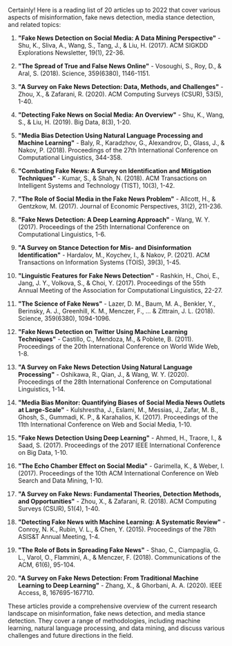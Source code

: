Certainly! Here is a reading list of 20 articles up to 2022 that cover various aspects of misinformation, fake news detection, media stance detection, and related topics:

1. **"Fake News Detection on Social Media: A Data Mining Perspective"** - Shu, K., Sliva, A., Wang, S., Tang, J., & Liu, H. (2017). ACM SIGKDD Explorations Newsletter, 19(1), 22-36.
   
2. **"The Spread of True and False News Online"** - Vosoughi, S., Roy, D., & Aral, S. (2018). Science, 359(6380), 1146-1151.

3. **"A Survey on Fake News Detection: Data, Methods, and Challenges"** - Zhou, X., & Zafarani, R. (2020). ACM Computing Surveys (CSUR), 53(5), 1-40.

4. **"Detecting Fake News on Social Media: An Overview"** - Shu, K., Wang, S., & Liu, H. (2019). Big Data, 8(3), 1-20.

5. **"Media Bias Detection Using Natural Language Processing and Machine Learning"** - Baly, R., Karadzhov, G., Alexandrov, D., Glass, J., & Nakov, P. (2018). Proceedings of the 27th International Conference on Computational Linguistics, 344-358.

6. **"Combating Fake News: A Survey on Identification and Mitigation Techniques"** - Kumar, S., & Shah, N. (2018). ACM Transactions on Intelligent Systems and Technology (TIST), 10(3), 1-42.

7. **"The Role of Social Media in the Fake News Problem"** - Allcott, H., & Gentzkow, M. (2017). Journal of Economic Perspectives, 31(2), 211-236.

8. **"Fake News Detection: A Deep Learning Approach"** - Wang, W. Y. (2017). Proceedings of the 25th International Conference on Computational Linguistics, 1-6.

9. **"A Survey on Stance Detection for Mis- and Disinformation Identification"** - Hardalov, M., Koychev, I., & Nakov, P. (2021). ACM Transactions on Information Systems (TOIS), 39(3), 1-45.

10. **"Linguistic Features for Fake News Detection"** - Rashkin, H., Choi, E., Jang, J. Y., Volkova, S., & Choi, Y. (2017). Proceedings of the 55th Annual Meeting of the Association for Computational Linguistics, 22-27.

11. **"The Science of Fake News"** - Lazer, D. M., Baum, M. A., Benkler, Y., Berinsky, A. J., Greenhill, K. M., Menczer, F., ... & Zittrain, J. L. (2018). Science, 359(6380), 1094-1096.

12. **"Fake News Detection on Twitter Using Machine Learning Techniques"** - Castillo, C., Mendoza, M., & Poblete, B. (2011). Proceedings of the 20th International Conference on World Wide Web, 1-8.

13. **"A Survey on Fake News Detection Using Natural Language Processing"** - Oshikawa, R., Qian, J., & Wang, W. Y. (2020). Proceedings of the 28th International Conference on Computational Linguistics, 1-14.

14. **"Media Bias Monitor: Quantifying Biases of Social Media News Outlets at Large-Scale"** - Kulshrestha, J., Eslami, M., Messias, J., Zafar, M. B., Ghosh, S., Gummadi, K. P., & Karahalios, K. (2017). Proceedings of the 11th International Conference on Web and Social Media, 1-10.

15. **"Fake News Detection Using Deep Learning"** - Ahmed, H., Traore, I., & Saad, S. (2017). Proceedings of the 2017 IEEE International Conference on Big Data, 1-10.

16. **"The Echo Chamber Effect on Social Media"** - Garimella, K., & Weber, I. (2017). Proceedings of the 10th ACM International Conference on Web Search and Data Mining, 1-10.

17. **"A Survey on Fake News: Fundamental Theories, Detection Methods, and Opportunities"** - Zhou, X., & Zafarani, R. (2018). ACM Computing Surveys (CSUR), 51(4), 1-40.

18. **"Detecting Fake News with Machine Learning: A Systematic Review"** - Conroy, N. K., Rubin, V. L., & Chen, Y. (2015). Proceedings of the 78th ASIS&T Annual Meeting, 1-4.

19. **"The Role of Bots in Spreading Fake News"** - Shao, C., Ciampaglia, G. L., Varol, O., Flammini, A., & Menczer, F. (2018). Communications of the ACM, 61(6), 95-104.

20. **"A Survey on Fake News Detection: From Traditional Machine Learning to Deep Learning"** - Zhang, X., & Ghorbani, A. A. (2020). IEEE Access, 8, 167695-167710.

These articles provide a comprehensive overview of the current research landscape on misinformation, fake news detection, and media stance detection. They cover a range of methodologies, including machine learning, natural language processing, and data mining, and discuss various challenges and future directions in the field.
